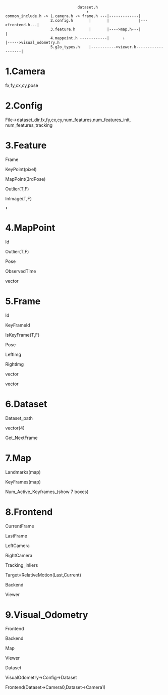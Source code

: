 ~~~
                                dataset.h
                                    ↑
common_include.h -> 1.camera.h -> frame.h ---|-------------|
                    2.config.h       |       |             |--->frontend.h---| 
                    3.feature.h      |       |---->map.h---|                 |
                    4.mappoint.h ------------|      ↓                       |----->visual_odometry.h
                    5.g2o_types.h    |----------->viewer.h-------------------|
~~~

# 1.Camera

fx,fy,cx,cy,pose

# 2.Config

File->dataset_dir,fx,fy,cx,cy,num_features,num_features_init,
num_features_tracking



# 3.Feature<Many>

Frame

KeyPoint(pixel)

MapPoint(3rdPose)

Outlier(T,F)

InImage(T,F)

    ↕

# 4.MapPoint<One>

Id

Outlier(T,F)

Pose

ObservedTime

vector<Feature>



# 5.Frame

Id

KeyFrameId

IsKeyFrame(T,F)

Pose

LeftImg

RightImg

vector<LeftFeature>

vector<RightFeature>


# 6.Dataset

Dataset_path

vector<Camera>(4)

Get_NextFrame


# 7.Map

Landmarks(map<MapPoint>)

KeyFrames(map<Frames>)

Num_Active_Keyframes_(show 7 boxes)


# 8.Frontend

CurrentFrame

LastFrame

LeftCamera

RightCamera


Tracking_inliers

Target=RelativeMotion(Last,Current)


Backend

Viewer

# 9.Visual_Odometry

Frontend

Backend

Map

Viewer

Dataset


VisualOdometry->Config->Dataset

Frontend(Dataset->Camera0,Dataset->Camera1)

